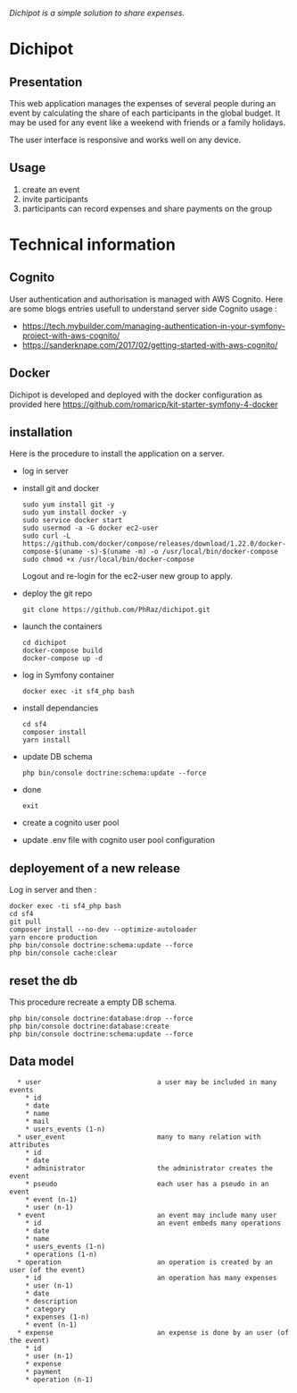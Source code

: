_Dichipot is a simple solution to share expenses._

# Dichipot

## Presentation

This web application manages the expenses of several people during an event by calculating the share of each participants in the global budget. It may be used for any event like a weekend with friends or a family holidays.

The user interface is responsive and works well on any device.

## Usage

1. create an event
2. invite participants
3. participants can record expenses and share payments on the group

# Technical information

## Cognito 

User authentication and authorisation is managed with AWS Cognito. 
Here are some blogs entries usefull to understand server side Cognito usage :
- https://tech.mybuilder.com/managing-authentication-in-your-symfony-project-with-aws-cognito/
- https://sanderknape.com/2017/02/getting-started-with-aws-cognito/

## Docker

Dichipot is developed and deployed with the docker configuration as provided here 
https://github.com/romaricp/kit-starter-symfony-4-docker 

## installation

Here is the procedure to install the application on a server.
- log in server
- install git and docker
  ```
  sudo yum install git -y
  sudo yum install docker -y
  sudo service docker start
  sudo usermod -a -G docker ec2-user
  sudo curl -L https://github.com/docker/compose/releases/download/1.22.0/docker-compose-$(uname -s)-$(uname -m) -o /usr/local/bin/docker-compose
  sudo chmod +x /usr/local/bin/docker-compose
  ```
  Logout and re-login for the ec2-user new group to apply.
  
- deploy the git repo
  ```
  git clone https://github.com/PhRaz/dichipot.git
  ```
- launch the containers
  ```
  cd dichipot
  docker-compose build
  docker-compose up -d
  ```
- log in Symfony container
  ```
  docker exec -it sf4_php bash
  ```
- install dependancies
  ```
  cd sf4
  composer install
  yarn install
  ```
- update DB schema
  ```
  php bin/console doctrine:schema:update --force
  ```
- done
  ```
  exit
  ```
- create a cognito user pool 
- update .env file with cognito user pool configuration

## deployement of a new release

Log in server and then :

```
docker exec -ti sf4_php bash
cd sf4
git pull
composer install --no-dev --optimize-autoloader
yarn encore production
php bin/console doctrine:schema:update --force
php bin/console cache:clear
```

## reset the db

This procedure recreate a empty DB schema.

```
php bin/console doctrine:database:drop --force
php bin/console doctrine:database:create
php bin/console doctrine:schema:update --force
```

## Data model

```
  * user                             a user may be included in many events
    * id
    * date
    * name
    * mail
    * users_events (1-n)             
  * user_event                       many to many relation with attributes
    * id
    * date
    * administrator                  the administrator creates the event
    * pseudo                         each user has a pseudo in an event
    * event (n-1)
    * user (n-1)
  * event                            an event may include many user
    * id                             an event embeds many operations
    * date
    * name
    * users_events (1-n)
    * operations (1-n)
  * operation                        an operation is created by an user (of the event)
    * id                             an operation has many expenses
    * user (n-1)
    * date
    * description
    * category
    * expenses (1-n)
    * event (n-1)
  * expense                          an expense is done by an user (of the event)
    * id
    * user (n-1)
    * expense
    * payment
    * operation (n-1)
```

